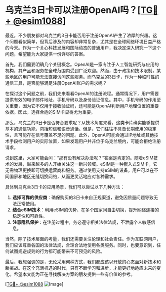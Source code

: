 # 乌克兰3日卡可以注册OpenAI吗？[[TG💪+ @esim1088](https://t.me/s/esim1088)]

最近，不少朋友都对乌克兰的3日卡能否用于注册OpenAI产生了浓厚的兴趣。这个问题看似简单，但背后涉及的内容却非常复杂，尤其是在全球网络环境日益严格的今天。作为一个关心科技发展和国际动态的普通用户，我决定深入研究一下这个问题，希望能为大家提供一份详尽的答案。

首先，我们需要明确几个关键概念。OpenAI是一家专注于人工智能研究与应用的机构，其产品和服务在全球范围内受到广泛欢迎。然而，由于政策和技术限制，某些地区的用户可能无法直接访问这些服务。而乌克兰的3日卡，作为一种临时性的通信工具，是否能够满足注册OpenAI账户的需求呢？

在探讨这个问题之前，我们先来看看OpenAI的注册流程。通常情况下，用户需要提供有效的电子邮件地址、手机号码以及身份验证信息。其中，手机号码的作用至关重要，因为它不仅用于接收验证码，还可能是OpenAI判断用户地理位置的重要依据。因此，选择合适的SIM卡显得尤为重要。

那么，乌克兰的3日卡是否符合要求呢？从技术角度来看，这类卡片确实能够提供基本的通信功能，包括短信和语音通话。但是，它们往往不具备长期使用的稳定性，且可能存在信号覆盖不足的问题。此外，OpenAI可能会通过IP地址或其他技术手段检测用户的实际位置，如果发现用户并非位于乌克兰境内，可能会拒绝注册请求。

说到这里，大家可能会问：“那有没有解决办法呢？”答案是肯定的。随着eSIM技术的发展，越来越多的人开始关注这一新兴领域。eSIM是一种嵌入式SIM卡，它无需物理更换即可切换运营商和服务。通过使用支持eSIM的设备，用户可以在不同国家和地区无缝切换网络，从而更灵活地应对各种需求。

具体到乌克兰3日卡的应用场景，我们可以尝试以下几种方法：

1. **选择可靠的供应商**：确保购买的3日卡来自正规渠道，避免因质量问题导致无法正常使用。
2. **结合eSIM技术**：利用eSIM的优势，在多个国家间自由切换，提升网络连接的稳定性和可靠性。
3. **注意隐私保护**：在注册过程中，务必遵守相关法律法规，不泄露个人敏感信息。

当然，除了技术层面的考量，我们还需要关注伦理和社会责任。作为互联网用户，我们应该尊重各国的法律法规，合理合法地使用各类服务。同时，也要意识到，任何试图规避规则的行为都可能带来不可预见的风险。

最后，我想强调的是，无论采用何种方式，我们都应该以开放的心态面对新技术和新挑战。在这个充满机遇的时代，只有不断学习和进步，才能更好地适应未来的变化。希望本文能为正在寻找解决方案的朋友提供一些有价值的参考。

[[TG💪+ @esim1088](https://t.me/s/esim1088) ![Image](https://i.postimg.cc/4NQfJmqS/Snipaste-2025-05-13-00-14-12.png)]